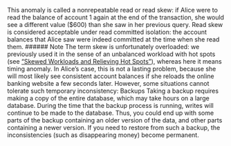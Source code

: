 
This anomaly is called a nonrepeatable read or read skew: if Alice were to read the balance of
account 1 again at the end of the transaction, she would see a different value ($600) than she saw
in her previous query. Read skew is considered acceptable under read committed isolation: the
account balances that Alice saw were indeed committed at the time when she read them. ###### Note 
The term skew is unfortunately overloaded: we previously used it in the sense of an unbalanced
workload with hot spots (see [“Skewed Workloads and Relieving Hot Spots”](ch06.html#sec_partitioning_skew)), whereas here it means timing anomaly. In Alice’s case, this is not a lasting problem, because she will most likely see consistent account
balances if she reloads the online banking website a few seconds later. However, some situations
cannot tolerate such temporary inconsistency: Backups 
Taking a backup requires making a copy of the entire database, which may take hours on a large
database. During the time that the backup process is running, writes will continue to be made to
the database. Thus, you could end up with some parts of the backup containing an older version of
the data, and other parts containing a newer version. If you need to restore from such a backup,
the inconsistencies (such as disappearing money) become permanent.